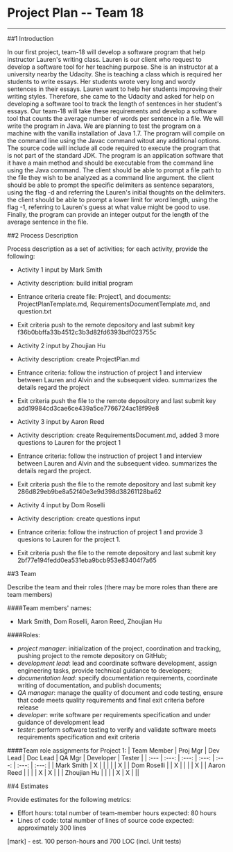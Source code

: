 # **Project Plan -- Team 18**
-------------------------
##1 Introduction

In our first project, team-18 will develop a software program that help instructor Lauren's writing class. Lauren is our client who request to develop a software tool for her teaching purpose. She is an instructor at a university nearby the Udacity. She is teaching a class which is required her students to write essays. Her students wrote very long and wordy sentences in their essays. Lauren want to help her students improving their writing styles. Therefore, she came to the Udacity and asked for help on developing a software tool to track the length of sentences in her student's essays.
Our team-18 will take these requirements and develop a software tool that counts the average number of words per sentence in a file. We will write the program in Java. We are planning to test the program on a machine with the vanilla installation of Java 1.7. The program will compile on the command line using the Javac command witout any additional options. The source code will include all code required to execute the program that is not part of the standard JDK. The program is an application software that it have a main method and should be executable from the command line using the Java command. The client should be able to prompt a file path to the file they wish to be analyzed as a command line argument. the client should be able to prompt the specific delimiters as sentence separators, using the flag -d and referring the Lauren's initial thoughts on the delimiters. the client should be able to prompt a lower limit for word length, using the flag -1, referring to Lauren's guess at what value might be good to use. Finally, the program can provide an integer output for the length of the average sentence in the file. 

##2 Process Description

Process description as a set of activities; for each activity, provide the following:

- Activity 1 input by Mark Smith
- Activity description: build initial program
- Entrance criteria create file: Project1, and documents: ProjectPlanTemplate.md, RequirementsDocumentTemplate.md, and question.txt 
- Exit criteria push to the remote depository and last submit key       
      f36b0bbffa33b4512c3b3d82fd6393bdf023755c

- Activity 2 input by Zhoujian Hu
- Activity description: create ProjectPlan.md
- Entrance criteria: follow the instruction of project 1 and interview between Lauren and Alvin and the subsequent video. summarizes the details regard the project
- Exit criteria push the file to the remote depository and last submit key
      add19984cd3cae6ce439a5ce7766724ac18f99e8     

- Activity 3 input by Aaron Reed
- Activity description: create RequirementsDocument.md, added 3 more questions to Lauren for the project 1
- Entrance criteria: follow the instruction of project 1 and interview between Lauren and Alvin and the subsequent video. summarizes the details regard the project.
- Exit criteria push the file to the remote depository and last submit key
     286d829eb9be8a52f40e3e9d398d38261128ba62      

- Activity 4 input by Dom Roselli  
- Activity description: create questions input 
- Entrance criteria: follow the instruction of project 1 and provide 3 quesions to Lauren for the project 1.
- Exit criteria push the file to the remote depository and last submit key
     2bf77e194fedd0ea531eba9bcb953e83404f7a65     
 
##3 Team

Describe the team and their roles (there may be more roles than there are team members)

####Team members' names: 
- Mark Smith, Dom Roselli, Aaron Reed, Zhoujian Hu

####Roles: 
- *project manager*: initialization of the project, coordination and tracking, pushing project to the remote depository on GitHub;
-  *development lead*: lead and coordinate software development, assign engineering tasks, provide technical guidance to developers;
-  *documentation lead*: specify documentation requirements, coordinate writing of documentation, and publish documents;
-  *QA manager*: manage the quality of document and code testing, ensure that code meets quality requirements and final exit criteria before release
-  *developer*: write software per requirements specification and under guidance of development lead
-  *tester*: perform software testing to verify and validate software meets requirements specification and exit criteria

####Team role assignments for Project 1:
| Team Member | Proj Mgr | Dev Lead | Doc Lead | QA Mgr | Developer | Tester |
| :--- | :---: | :---: | :---: | :---: | :---: | :---: |
| Mark Smith  | X | | | | | X |
| Dom Roselli | | X | | | | X |
| Aaron Reed  | | | | X | X | |
| Zhoujian Hu | | | | X | X | ||

 

##4 Estimates

Provide estimates for the following metrics:

- Effort hours: total number of team-member hours expected: 80 hours
- Lines of code: total number of lines of source code expected: approximately 300 lines 

[mark] - est. 100 person-hours and 700 LOC (incl. Unit tests)

